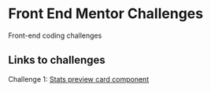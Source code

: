 # Front End Mentor Challenges
 Front-end coding challenges
 
## Links to challenges

Challenge 1: [Stats preview card component](https://www.frontendmentor.io/challenges/stats-preview-card-component-8JqbgoU62)
